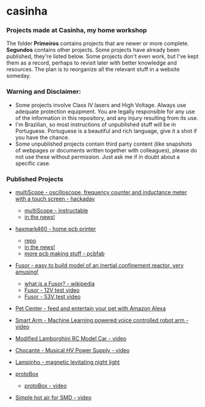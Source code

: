 # casinha

### Projects made at Casinha, my home workshop

The folder **Primeiros** contains projects that are newer or more complete. **Segundos** contains other projects. Some projects have already been published, they're listed below. Some projects don't even work, but I've kept them as a record, perhaps to revisit later with better knowledge and resources. The plan is to reorganize all the relevant stuff in a website someday.


### Warning and Disclaimer:
- Some projects involve Class IV lasers and High Voltage. Always use adequate protection equipment. You are legally responsible for any use of the information in this repository, and any injury resulting from its use.
- I'm Brazilian, so most instructions of unpublished stuff will be in Portuguese. Portuguese is a beautiful and rich language, give it a shot if you have the chance.
- Some unpublished projects contain third party content (like snapshots of webpages or documents written together with colleagues), please do not use these without permission. Just ask me if in doubt about a specific case.


### Published Projects


- [multiScope - oscilloscope, frequency counter and inductance meter with a touch screen - hackaday](https://hackaday.io/project/20821-multiscope)
  - [multiScope - instructable](https://www.instructables.com/id/Fast-Portable-and-Affordable-Oscilloscope-and-Indu/)
  - [in the news!](https://hackaday.com/2017/06/15/hackaday-prize-entry-oscilloscope-for-the-masses/)

- [haxmark460 - home pcb printer](https://hackaday.io/project/171775-haxmark460-home-pcb-printer)
  - [repo](https://github.com/Vitorbnc/haxmark460)
  - [in the news!](https://www.hackster.io/news/vitor-barbosa-s-haxmark460-converts-a-lexmark-laser-printer-into-a-pcb-production-machine-36812afd951c)
  - [more pcb making stuff - pcbfab](https://github.com/Vitorbnc/pcbfab)

- [Fusor - easy to build model of an inertial confinement reactor, very amusing!](https://www.instructables.com/id/Real-Life-Arc-Reactor-a-Working-Fusion-Reactor-Mod/)
  - [what is a Fusor? - wikipedia](https://en.wikipedia.org/wiki/Fusor)
  - [Fusor - 12V test video](https://www.youtube.com/watch?v=6fZ-BzcevNQ)
  - [Fusor - 53V test video](https://www.youtube.com/watch?v=GGRel_bjdNY)

- [Pet Center - feed and entertain your pet with Amazon Alexa](https://www.hackster.io/vitor-barbosa/pet-center-feed-and-entertain-your-pet-f6a1c1)

- [Smart Arm - Machine Learning powered voice controlled robot arm - video](https://youtu.be/0p_B7lS6bvE)

- [Modified Lamborghini RC Model Car - video](https://www.youtube.com/playlist?list=PLmUs_lOXmMEDM3TWjs7czqJrOFYxlOGZQ)

- [Chocante - Musical HV Power Supply - video](https://youtu.be/UQSp49XbSWg)

- [Lampinho - magnetic levitating night light](https://www.instructables.com/id/Gesture-Controlled-Levitating-Night-Light/)

- [protoBox](https://hackaday.io/project/2561-protobox)
  - [protoBox - video](https://youtu.be/7HwhwpjOR7w)
  
 - [Simple hot air for SMD - video](https://youtu.be/d3cpQf9fZMI)



